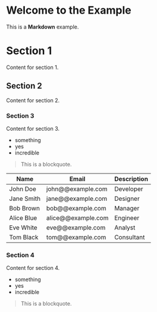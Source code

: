 # Welcome to the Example

This is a **Markdown** example.

# Section 1
Content for section 1.

## Section 2
Content for section 2.

### Section 3

Content for section 3.

- something
- yes
- incredible

> This is a blockquote.

| Name       | Email             | Description       |
|------------|-------------------|-------------------|
| John Doe   | john@@example.com  | Developer         |
| Jane Smith | jane@@example.com  | Designer          |
| Bob Brown  | bob@@example.com   | Manager           |
| Alice Blue | alice@@example.com | Engineer          |
| Eve White  | eve@@example.com   | Analyst           |
| Tom Black  | tom@@example.com   | Consultant        |

### Section 4

Content for section 4.

- something
- yes
- incredible

> This is a blockquote.
